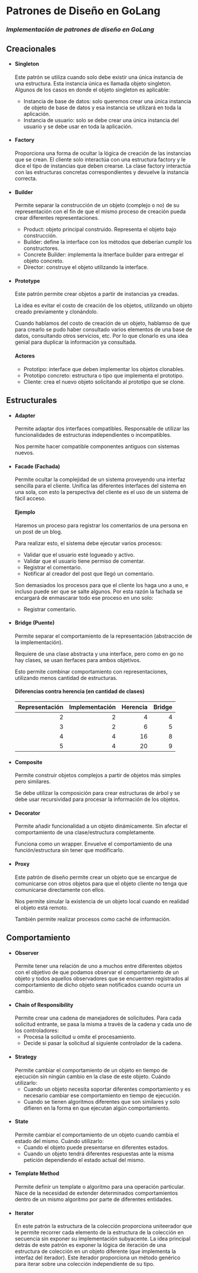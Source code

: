 # Patrones de Diseño en GoLang

### *Implementación de patrones de diseño en GoLang*

## Creacionales
* #### Singleton
    Este patrón se utiliza cuando solo debe existir una única instancia de una estructura. Esta instancia única es llamada objeto singleton.
    Algunos de los casos en donde el objeto singleton es aplicable:
    * Instancia de base de datos: solo queremos crear una única instancia de objeto de base de datos y esa instancia se utilizará en toda la aplicación.
    * Instancia de usuario: solo se debe crear una única instancia del usuario y se debe usar en toda la aplicación.
* #### Factory
    Proporciona una forma de ocultar la lógica de creación de las instancias que se crean.
    El cliente solo interactúa con una estructura factory y le dice el tipo de instancias que deben crearse. La clase factory interactúa con las estructuras concretas correspondientes y devuelve la instancia correcta.
* #### Builder
    Permite separar la construcción de un objeto (complejo o no) de su representación con el fin de que el mismo proceso de creación pueda crear diferentes representaciones.
    * Product: objeto principal construido. Representa el objeto bajo construcción.
    * Builder: define la interface con los métodos que deberían cumplir los constructores.
    * Concrete Builder: implementa la itnerface builder para entregar el objeto concreto.
    * Director: construye el objeto utilizando la interface.
* #### Prototype
    Este patrón permite crear objetos a partir de instancias ya creadas.

    La idea es evitar el costo de creación de los objetos, utilizando un objeto creado previamente y clonándolo.

    Cuando hablamos del costo de creación de un objeto, hablamso de que para crearlo se pudo haber consultado varios elementos de una base de datos, consultando otros servicios, etc. Por lo que clonarlo es una idea genial para duplicar la información ya consultada.

    #### Actores
    * Prototipo: interface que deben implementar los objetos clonables.
    * Prototipo concreto: estructura o tipo que implementa el prototipo.
    * Cliente: crea el nuevo objeto solicitando al prototipo que se clone.
## Estructurales
* #### Adapter
    Permite adaptar dos interfaces compatibles. Responsable de utilizar las funcionalidades de estructuras independientes o incompatibles.
    
    Nos permite hacer compatible componentes antiguos con sistemas nuevos.
* #### Facade (Fachada)
    Permite ocultar la complejidad de un sistema proveyendo una interfaz sencilla para el cliente.
    Unifica las diferentes interfaces del sistema en una sola, con esto la perspectiva del cliente es el uso de un sistema de fácil acceso.
    #### Ejemplo
    Haremos un proceso para registrar los comentarios de una persona en un post de un blog.

    Para realizar esto, el sistema debe ejecutar varios procesos:
    * Validar que el usuario esté logueado y activo.
    * Validar que el usuario tiene permiso de comentar.
    * Registrar el comentario.
    * Notificar al creador del post que llegó un comentario.

    Son demasiados los procesos para que el cliente los haga uno a uno, e incluso puede ser que se salte algunos. Por esta razón la fachada se encargará de enmascarar todo ese proceso en uno solo:
    * Registrar comentario.
* #### Bridge (Puente)
    Permite separar el comportamiento de la representación (abstracción de la implementación).

    Requiere de una clase abstracta y una interface, pero como en go no hay clases, se usan iterfaces para ambos objetivos.

    Esto permite combinar comportamiento con representaciones, utilizando menos cantidad de estructuras.
    #### Diferencias contra herencia (en cantidad de clases)
    | Representación | Implementación | Herencia | Bridge
    ---: | ---: | ---: | ---:
    2 | 2 | 4 | 4
    3 | 2 | 6 | 5
    4 | 4 | 16 | 8
    5 | 4 | 20 | 9
* #### Composite
    Permite construir objetos complejos a partir de objetos más simples pero similares.

    Se debe utilizar la composición para crear estructuras de árbol y se debe usar recursividad para procesar la información de los objetos.
* #### Decorator
    Permite añadir funcionalidad a un objeto dinámicamente. Sin afectar el comportamiento de una clase/estructura completamente.

    Funciona como un wrapper. Envuelve el comportamiento de una función/estructura sin tener que modificarlo.
* #### Proxy
    Este patrón de diseño permite crear un objeto que se encargue de comunicarse con otros objetos para que el objeto cliente no tenga que comunicarse directamente con ellos.

    Nos permite simular la existencia de un objeto local cuando en realidad el objeto está remoto.

    También permite realizar procesos como caché de información.
## Comportamiento
* #### Observer
    Permite tener una relación de uno a muchos entre diferentes objetos con el objetivo de que podamos observar el comportamiento de un objeto y todos aquellos observadores que se encuentren registrados al comportamiento de dicho objeto sean notificados cuando ocurra un cambio.
* #### Chain of Responsibility
    Permite crear una cadena de manejadores de solicitudes. Para cada solicitud entrante, se pasa la misma a través de la cadena y cada uno de los controladores:
    * Procesa la solicitud u omite el procesamiento.
    * Decide si pasar la solicitud al siguiente controlador de la cadena.
* #### Strategy
    Permite cambiar el comportamiento de un objeto en tiempo de ejecución sin ningún cambio en la clase de este objeto.
    Cuándo utilizarlo:
    * Cuando un objeto necesita soportar diferentes comportamiento y es necesario cambiar ese comportamiento en tiempo de ejecución.
    * Cuando se tienen algoritmos diferentes que son similares y solo difieren en la forma en que ejecutan algún comportamiento.
* #### State
    Permite cambiar el comportamiento de un objeto cuando cambia el estado del mismo.
    Cuándo utilizarlo:
    * Cuando el objeto puede presentarse en diferentes estados.
    * Cuando un objeto tendrá diferentes respuestas ante la misma petición dependiendo el estado actual del mismo.
* #### Template Method
    Permite definir un template o algoritmo para una operación particular. Nace de la necesidad de extender determinados comportamientos dentro de un mismo algoritmo por parte de diferentes entidades.
* #### Iterator
    En este patrón la estructura de la colección proporciona uniteerador que le permite recorrer cada elemento de la estructura de la colección en secuencia sin exponer su implementación subyacente.
    La idea principal detrás de este patrón es exponer la lógica de iteración de una estructura de colección en un objeto diferente (que implementa la interfaz del iterador). Este iterador proporciona un método genérico para iterar sobre una colección independiente de su tipo.
